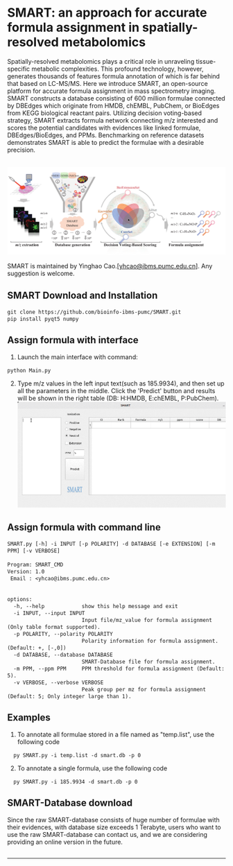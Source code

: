 # SMART: an approach for accurate formula assignment in spatially-resolved metabolomics
Spatially-resolved metabolomics plays a critical role in unraveling tissue-specific metabolic complexities. This profound technology, however, generates thousands of features formula annotation of which is far behind that based on LC-MS/MS. Here we introduce SMART, an open-source platform for accurate formula assignment in mass spectrometry imaging. SMART constructs a database consisting of 600 million formulae connected by DBEdges which originate from HMDB, chEMBL, PubChem, or BioEdges from KEGG biological reactant pairs. Utilizing decision voting-based strategy, SMART extracts formula network connecting m/z interested and scores the potential candidates with evidences like linked formulae, DBEdges/BioEdges, and PPMs. Benchmarking on reference datasets demonstrates SMART is able to predict the formulae with a desirable precision.<br><br>

<div align="center"> <img src="https://github.com/bioinfo-ibms-pumc/SMART/blob/main/workflows.png"> </div>


SMART is maintained by Yinghao Cao.[yhcao@ibms.pumc.edu.cn]. Any suggestion is welcome.



## SMART Download and Installation
```
git clone https://github.com/bioinfo-ibms-pumc/SMART.git
pip install pyqt5 numpy
```
## Assign formula with interface
1. Launch the main interface with command:
```
python Main.py
```
2. Type m/z values in the left input text(such as 185.9934), and then set up all the parameters in the middle. Click the 'Predict' button and results will be shown in the right table (DB: H:HMDB, E:chEMBL, P:PubChem).
![image](https://github.com/bioinfo-ibms-pumc/SMART/blob/main/interface.gif) 

## Assign formula with command line

```  
SMART.py [-h] -i INPUT [-p POLARITY] -d DATABASE [-e EXTENSION] [-m PPM] [-v VERBOSE]

Program: SMART_CMD
Version: 1.0
 Email : <yhcao@ibms.pumc.edu.cn>
      

options:
  -h, --help            show this help message and exit
  -i INPUT, --input INPUT
                        Input file/mz_value for formula assignment (Only table format supported).
  -p POLARITY, --polarity POLARITY
                        Polarity information for formula assignment. (Default: +, [-,0])
  -d DATABASE, --database DATABASE
                        SMART-Database file for formula assignment.
  -m PPM, --ppm PPM     PPM threshold for formula assignment (Default: 5).
  -v VERBOSE, --verbose VERBOSE
                        Peak group per mz for formula assignment (Default: 5; Only integer large than 1).

```
## Examples
1. To annotate all formulae stored in a file named as "temp.list", use the following code
```
  py SMART.py -i temp.list -d smart.db -p 0
```
2. To annotate a single formula, use the following code
```
  py SMART.py -i 185.9934 -d smart.db -p 0
```

## SMART-Database download
Since the raw SMART-database consists of huge number of formulae with their evidences, with database size exceeds 1 Terabyte, users who want to use the raw SMART-database can contact us, and we are considering providing an online version in the future.
##

---

